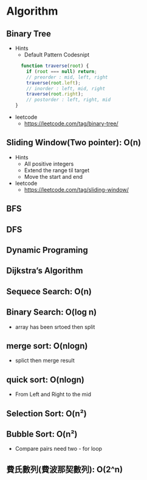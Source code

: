 # Algorithm

## Binary Tree
- Hints
  - Default Pattern Codesnipt 
  ``` javascript
    function traverse(root) {
      if (root === null) return;
      // preorder : mid, left, right
      traverse(root.left);
      // inorder : left, mid, right
      traverse(root.right);
      // postorder : left, right, mid
  }
  ```
- leetcode
  - https://leetcode.com/tag/binary-tree/

## Sliding Window(Two pointer): O(n)
- Hints
  - All positive integers
  - Extend the range til target
  - Move the start and end
- leetcode
  - https://leetcode.com/tag/sliding-window/

## BFS
## DFS
## Dynamic Programing
## Dijkstra’s Algorithm
## Sequece Search: O(n)
## Binary Search: O(log n)
  - array has been srtoed then split 
## merge sort: O(nlogn) 
  - splict then merge result
## quick sort: O(nlogn) 
  - From Left and Right to the mid
## Selection Sort: O(n²)
## Bubble Sort: O(n²)
  - Compare pairs need two - for loop
## 費氏數列(費波那契數列): O(2^n)